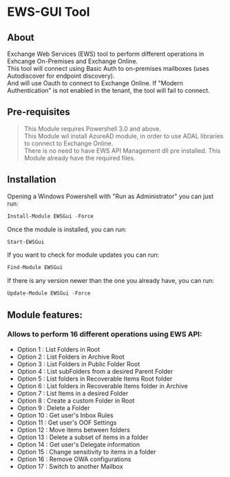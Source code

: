 ﻿# EWS-GUI Tool

## About
Exchange Web Services (EWS) tool to perform different operations in Exhcange On-Premises and Exchange Online.  
This tool will connect using Basic Auth to on-premises mailboxes (uses Autodiscover for endpoint discovery).  
And will use Oauth to connect to Exchange Online. If "Modern Authentication" is not enabled in the tenant, the tool will fail to connect.  

## Pre-requisites

 > This Module requires Powershell 3.0 and above.  
 > This Module wil install AzureAD module, in order to use ADAL libraries to connect to Exchange Online.  
 > There is no need to have EWS API Management dll pre installed. This Module already have the required files.  

 ## Installation

 Opening a Windows Powershell with "Run as Administrator" you can just run:
``` powershell
Install-Module EWSGui -Force
```
Once the module is installed, you can run:
``` powershell
Start-EWSGui
```

If you want to check for module updates you can run:
``` powershell
Find-Module EWSGui
```
If there is any version newer than the one you already have, you can run:
``` powershell
Update-Module EWSGui -Force
```

## Module features:
### Allows to perform 16 different operations using EWS API:
- Option 1 : List Folders in Root
- Option 2 : List Folders in Archive Root
- Option 3 : List Folders in Public Folder Root
- Option 4 : List subFolders from a desired Parent Folder
- Option 5 : List folders in Recoverable Items Root folder
- Option 6 : List folders in Recoverable Items folder in Archive
- Option 7 : List Items in a desired Folder
- Option 8 : Create a custom Folder in Root
- Option 9 : Delete a Folder
- Option 10 : Get user's Inbox Rules
- Option 11 : Get user's OOF Settings
- Option 12 : Move items between folders
- Option 13 : Delete a subset of items in a folder
- Option 14 : Get user's Delegate information
- Option 15 : Change sensitivity to items in a folder
- Option 16 : Remove OWA configurations
- Option 17 : Switch to another Mailbox